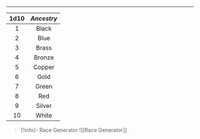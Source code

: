 
---

**1d10** | *Ancestry*
:--: | :--:
1 | Black
2 | Blue
3 | Brass
4 | Bronze
5 | Copper
6 | Gold
7 | Green
8 | Red
9 | Silver
10| White
>[!info]- Race Generator
>![[Race Generator]]